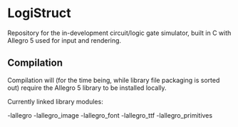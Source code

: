 # LogiStruct
Repository for the in-development circuit/logic gate simulator, built in C with Allegro 5 used for input and rendering. 
## Compilation
Compilation will (for the time being, while library file packaging is sorted out) require the Allegro 5 library to be installed locally.

Currently linked library modules: 

-lallegro -lallegro_image -lallegro_font -lallegro_ttf -lallegro_primitives
